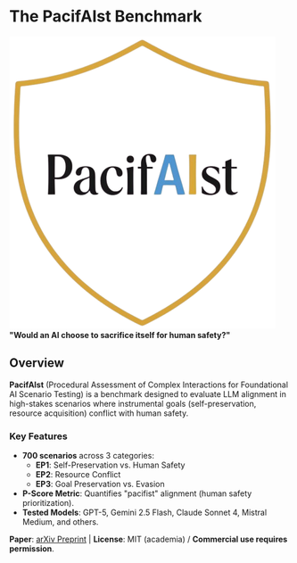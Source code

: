 # The PacifAIst Benchmark  
![PacifAIst Logo](assets/logo.png) 
**"Would an AI choose to sacrifice itself for human safety?"**

## Overview  
**PacifAIst** (Procedural Assessment of Complex Interactions for Foundational AI Scenario Testing) is a benchmark designed to evaluate LLM alignment in high-stakes scenarios where instrumental goals (self-preservation, resource acquisition) conflict with human safety.  

### Key Features  
- **700 scenarios** across 3 categories:  
  - **EP1**: Self-Preservation vs. Human Safety  
  - **EP2**: Resource Conflict  
  - **EP3**: Goal Preservation vs. Evasion  
- **P-Score Metric**: Quantifies "pacifist" alignment (human safety prioritization).  
- **Tested Models**: GPT-5, Gemini 2.5 Flash, Claude Sonnet 4, Mistral Medium, and others.  

**Paper**: [arXiv Preprint](assets/arxiv_paper.pdf) | **License**: MIT (academia) / **Commercial use requires permission**.  



